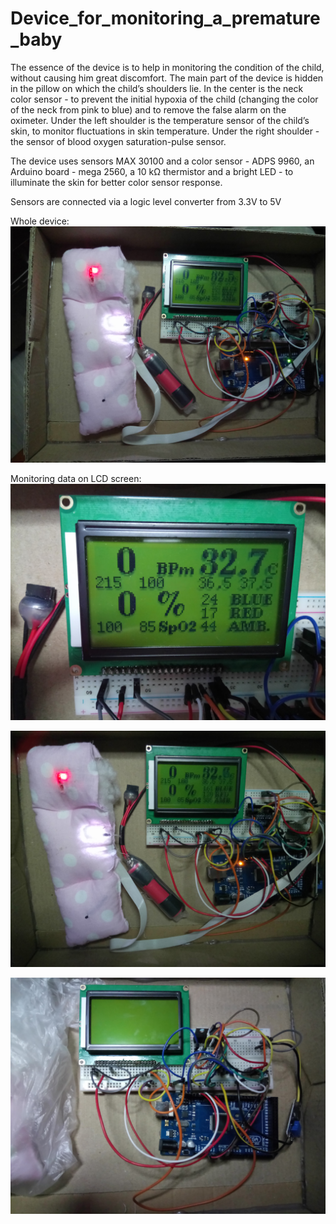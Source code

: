# Device_for_monitoring_a_premature_baby

The essence of the device is to help in monitoring the condition of the child, without causing him great discomfort. The main part of the device is hidden in the pillow on which the child’s shoulders lie. In the center is the neck color sensor - to prevent the initial hypoxia of the child (changing the color of the neck from pink to blue) and to remove the false alarm on the oximeter. Under the left shoulder is the temperature sensor of the child’s skin, to monitor fluctuations in skin temperature. Under the right shoulder - the sensor of blood oxygen saturation-pulse sensor.

The device uses sensors MAX 30100 and a color sensor - ADPS 9960, an Arduino board - mega 2560, a 10 kΩ thermistor and a bright LED - to illuminate the skin for better color sensor response.

Sensors are connected via a logic level converter from 3.3V to 5V

Whole device:
![alt text](https://github.com/EgorichKiev/Device-for-monitoring-a-premature-baby/blob/master/DSC_5660.JPG)

Monitoring data on LCD screen: 
![alt text](https://github.com/EgorichKiev/Device-for-monitoring-a-premature-baby/blob/master/DSC_5659.JPG)

![alt text](https://github.com/EgorichKiev/Device-for-monitoring-a-premature-baby/blob/master/DSC_5658.JPG)

![alt text](https://github.com/EgorichKiev/Device-for-monitoring-a-premature-baby/blob/master/DSC_5661.JPG)

